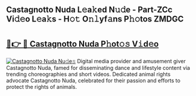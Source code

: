 ## Castagnotto Nuda L𝚎a𝚔ed N𝚞𝚍e - Part-ZCc Vi𝚍𝚎o L𝚎a𝚔s - H𝚘𝚝 O𝚗𝚕yf𝚊ns P𝚑𝚘tos ZMDGC

# <h2><a href="http://kfc6afj.oniu.top/?m=Castagnotto+Nuda">🔗👉 🔴 Castagnotto Nuda P𝚑ot𝚘𝚜 V𝚒d𝚎o</a></h2>

[![Castagnotto Nuda Nu𝚍e𝚜](https://i.imgur.com/0qMVB7G.gif)](http://kfc6afj.oniu.top/?m=Castagnotto+Nuda)
Digital media provider and amusement giver Castagnotto Nuda, famed for disseminating dance and lifestyle content via trending choreographies and short videos. Dedicated animal rights advocate Castagnotto Nuda, celebrated for their passion and efforts to protect the rights of animals.  
